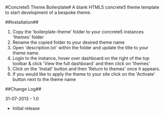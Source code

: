 ﻿#Concrete5 Theme Boilerplate#
A blank HTML5 concrete5 theme template to start development of a bespoke theme.

##Installation##
1. Copy the 'boilerplate-theme' folder to your concrete5 instances 'themes' folder
2. Rename the copied folder to your desired theme name
3. Open 'description.txt' within the folder and update the title to your theme name.
4. Login to the instance, hover over dashboard on the right of the top toolbar & click 'View the full dashboard' and then click on 'themes'
5. Click on the 'Install' button and then 'Return to themes' once it appears.
6. If you would like to apply the theme to your site click on the 'Activate' button next to the theme name

##Change Log##

31-07-2013 - 1.0
* Initial release